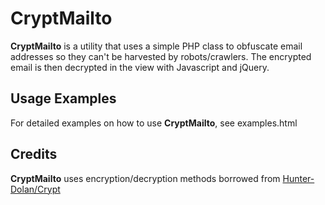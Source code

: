 CryptMailto
=========================

**CryptMailto** is a utility that uses a simple PHP class to obfuscate email addresses so they can't be harvested by
robots/crawlers. The encrypted email is then decrypted in the view with Javascript and jQuery.


Usage Examples
--------------

For detailed examples on how to use **CryptMailto**, see examples.html


Credits
-------

**CryptMailto** uses encryption/decryption methods borrowed from [Hunter-Dolan/Crypt](https://github.com/Hunter-Dolan/Crypt)

